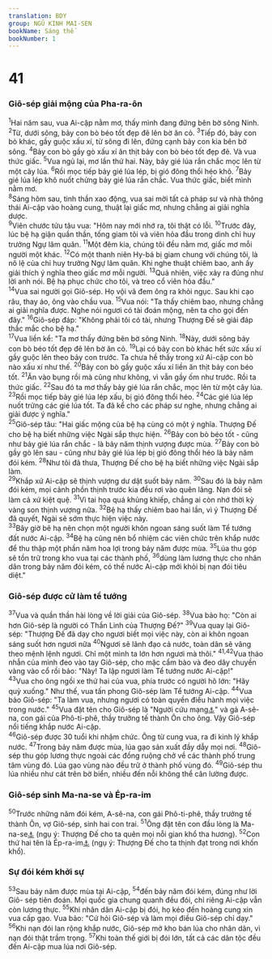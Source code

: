 ```yaml
---
translation: BDY
group: NGŨ KINH MAI-SEN
bookName: Sáng thế 
bookNumber: 1
---
```


<div class="title"><h1>41</h1><h3>Giô-sép giải mộng của Pha-ra-ôn</h3></div>
<span class="verse sa_41_1"><sup>1</sup>Hai năm sau, vua Ai-cập nằm mơ, thấy mình đang đứng bên bờ sông Ninh. </span>
<span class="verse sa_41_2"><sup>2</sup>Từ, dưới sông, bảy con bò béo tốt đẹp đẽ lên bờ ăn cỏ. </span>
<span class="verse sa_41_3"><sup>3</sup>Tiếp đó, bảy con bò khác, gầy guộc xấu xí, từ sông đi lên, đứng cạnh bảy con kia bên bờ sông. </span>
<span class="verse sa_41_4"><sup>4</sup>Bảy con bò gầy gò xấu xí ăn thịt bảy con bò béo tốt đẹp đẽ. Và vua thức giấc. </span>
<span class="verse sa_41_5"><sup>5</sup>Vua ngủ lại, mơ lần thứ hai. Này, bảy gié lúa rắn chắc mọc lên từ một cây lúa. </span>
<span class="verse sa_41_6"><sup>6</sup>Rồi mọc tiếp bảy gié lúa lép, bị gió đông thổi héo khô. </span>
<span class="verse sa_41_7"><sup>7</sup>Bảy gié lúa lép khô nuốt chửng bảy gié lúa rắn chắc. Vua thức giấc, biết mình nằm mơ.<br/></span>
<span class="verse sa_41_8"><sup>8</sup>Sáng hôm sau, tinh thần xao động, vua sai mời tất cả pháp sư và nhà thông thái Ai-cập vào hoàng cung, thuật lại giấc mơ, nhưng chẳng ai giải nghĩa dược.<br/></span>
<span class="verse sa_41_9"><sup>9</sup>Viên chước tửu tâu vua: &#34;Hôm nay mới nhớ ra, tôi thật có lỗi. </span>
<span class="verse sa_41_10"><sup>10</sup>Trước đây, lúc bệ hạ giận quần thần, tống giam tôi và viên hỏa đầu trong dinh chỉ huy trưởng Ngự lâm quân. </span>
<span class="verse sa_41_11"><sup>11</sup>Một đêm kia, chúng tôi đều nằm mơ, giấc mơ mỗi người một khác. </span>
<span class="verse sa_41_12"><sup>12</sup>Có một thanh niên Hy-bá bị giam chung với chúng tôi, là nô lệ của chỉ huy trưởng Ngự lâm quân. Khi nghe thuật chiêm bao, anh ấy giải thích ý nghĩa theo giấc mơ mỗi người. </span>
<span class="verse sa_41_13"><sup>13</sup>Quả nhiên, việc xảy ra đúng như lời anh nói. Bệ hạ phục chức cho tôi, và treo cổ viên hỏa đầu.&#34;<br/></span>
<span class="verse sa_41_14"><sup>14</sup>Vua sai người gọi Giô-sép. Họ vội vã đem ông ra khỏi ngục. Sau khi cạo râu, thay áo, ông vào chầu vua. </span>
<span class="verse sa_41_15"><sup>15</sup>Vua nói: &#34;Ta thấy chiêm bao, nhưng chẳng ai giải nghĩa được. Nghe nói ngươi có tài đoán mộng, nên ta cho gọi đến đây.&#34; </span>
<span class="verse sa_41_16"><sup>16</sup>Giô-sép đáp: &#34;Không phải tôi có tài, nhưng Thượng Đế sẽ giải đáp thắc mắc cho bệ hạ.&#34;<br/></span>
<span class="verse sa_41_17"><sup>17</sup>Vua liền kể: &#34;Ta mơ thấy đứng bên bờ sông Ninh. </span>
<span class="verse sa_41_18"><sup>18</sup>Này, dưới sông bảy con bò béo tốt đẹp đẽ lên bờ ăn cỏ. </span>
<span class="verse sa_41_19"><sup>19</sup>Lại có bảy con bò khác hết sức xấu xí gầy guộc lên theo bảy con trước. Ta chưa hề thấy trong xứ Ai-cập con bò nào xấu xí như thế. </span>
<span class="verse sa_41_20"><sup>20</sup>Bảy con bò gầy guộc xấu xí liền ăn thịt bảy con béo tốt. </span>
<span class="verse sa_41_21"><sup>21</sup>Ăn vào bụng rồi mà cũng như không, vì vẫn gầy ốm như trước. Rồi ta thức giấc.</span>
<span class="verse sa_41_22"><sup>22</sup>Sau đó ta mơ thấy bảy gié lúa rắn chắc, mọc lên từ một cây lúa. </span>
<span class="verse sa_41_23"><sup>23</sup>Rồi mọc tiếp bảy gié lúa lép xấu, bị gió đông thổi héo. </span>
<span class="verse sa_41_24"><sup>24</sup>Các gié lúa lép nuốt trửng các gié lúa tốt. Ta đã kể cho các pháp sư nghe, nhưng chẳng ai giải được ý nghĩa.&#34;<br/></span>
<span class="verse sa_41_25"><sup>25</sup>Giô-sép tâu: &#34;Hai giấc mộng của bệ hạ cùng có một ý nghĩa. Thượng Đế cho bệ hạ biết những việc Ngài sắp thực hiện. </span>
<span class="verse sa_41_26"><sup>26</sup>Bảy con bò béo tốt - cũng như bảy gié lúa rắn chắc - là bảy năm thịnh vượng được mùa. </span>
<span class="verse sa_41_27"><sup>27</sup>Bảy con bò gầy gò lên sau - cũng như bảy gié lúa lép bị gió đông thổi héo là bảy năm đói kém. </span>
<span class="verse sa_41_28"><sup>28</sup>Như tôi đã thưa, Thượng Đế cho bệ hạ biết những việc Ngài sắp làm.<br/></span>
<span class="verse sa_41_29"><sup>29</sup>Khắp xứ Ai-cập sẽ thịnh vượng dư dật suốt bảy năm. </span>
<span class="verse sa_41_30"><sup>30</sup>Sau đó là bảy năm đói kém, mọi cảnh phồn thịnh trước kia đều rơi vào quên lãng. Nạn đói sẽ làm cả xứ kiệt quệ. </span>
<span class="verse sa_41_31"><sup>31</sup>Vì tai họa quá khủng khiếp, chẳng ai còn nhớ thời kỳ vàng son thịnh vượng nữa. </span>
<span class="verse sa_41_32"><sup>32</sup>Bệ hạ thấy chiêm bao hai lần, vì ý Thượng Đế đã quyết, Ngài sẽ sớm thực hiện việc này.<br/></span>
<span class="verse sa_41_33"><sup>33</sup>Bây giờ bê hạ nên chọn một người khôn ngoan sáng suốt làm Tể tướng đất nước Ai-cập. </span>
<span class="verse sa_41_34"><sup>34</sup>Bệ hạ cũng nên bổ nhiệm các viên chức trên khắp nước để thu thập một phần năm hoa lợi trong bảy năm được mùa. </span>
<span class="verse sa_41_35"><sup>35</sup>Lúa thu góp sẽ tồn trữ trong kho vua tại các thành phố, </span>
<span class="verse sa_41_36"><sup>36</sup>dùng làm lương thực cho nhân dân trong bảy năm đói kém, có thế nước Ai-cập mới khỏi bị nạn đói tiêu diệt.&#34;</span>
<div class="title"><h3>Giô-sép được cử làm tể tướng</h3></div>
<span class="verse sa_41_37"><sup>37</sup>Vua và quần thần hài lòng về lời giải của Giô-sép. </span>
<span class="verse sa_41_38"><sup>38</sup>Vua bảo họ: &#34;Còn ai hơn Giô-sép là người có Thần Linh của Thượng Đế?&#34; </span>
<span class="verse sa_41_39"><sup>39</sup>Vua quay lại Giô-sép: &#34;Thượng Đế đã dạy cho ngươi biết mọi việc này, còn ai khôn ngoan sáng suốt hơn ngươi nữa </span>
<span class="verse sa_41_40"><sup>40</sup>Ngươi sẽ lãnh đạo cả nước, toàn dân sẽ vâng theo mệnh lệnh ngươi. Chỉ một mình ta lớn hơn ngươi mà thôi.&#34; </span>
<span class="verse sa_41_41 sa_41_42"><sup>41,42</sup>Vua tháo nhẫn của mình đeo vào tay Giô-sép, cho mặc cẩm bào và đeo dây chuyền vàng vào cổ rồi bảo: &#34;Này! Ta lập ngươi làm Tể tướng nước Ai-cập!&#34;<br/></span>
<span class="verse sa_41_43"><sup>43</sup>Vua cho ông ngồi xe thứ hai của vua, phía trước có người hô lớn: &#34;Hãy quỳ xuống.&#34; Như thế, vua tấn phong Giô-sép làm Tể tướng Ai-cập. </span>
<span class="verse sa_41_44"><sup>44</sup>Vua bảo Giô-sép: &#34;Ta làm vua, nhưng ngươi có toàn quyền điều hành mọi việc trong nước.&#34; </span>
<span class="verse sa_41_45"><sup>45</sup>Vua đặt tên cho Giô-sép là &#34;Người cứu mạng<a href="#" data-toggle="tooltip" data-placement="bottom" title="Nt Zaphenath paaneah Ctd Đấng cứu tinh">⚓</a>&#34; và gả A-sê-na, con gái của Phô-ti-phê, thầy trưởng tế thành Ôn cho ông. Vậy Giô-sép nổi tiếng khắp nước Ai-cập.<br/></span>
<span class="verse sa_41_46"><sup>46</sup>Giô-sép được 30 tuổi khi nhậm chức. Ông từ cung vua, ra đi kinh lý khắp nước. </span>
<span class="verse sa_41_47"><sup>47</sup>Trong bảy năm được mùa, lúa gạo sản xuất đầy dẫy mọi nơi. </span>
<span class="verse sa_41_48"><sup>48</sup>Giô-sép thu góp lương thực ngoài các đồng ruộng chở về các thành phố trung tâm vùng đó. Lúa gạo vùng nào đều trữ ở thành phố vùng đó. </span>
<span class="verse sa_41_49"><sup>49</sup>Giô-sép thu lúa nhiều như cát trên bờ biển, nhiều đến nỗi không thể cân lường được.</span>
<div class="title"><h3>Giô-sép sinh Ma-na-se và Ép-ra-im</h3></div>
<span class="verse sa_41_50"><sup>50</sup>Trước những năm đói kém, A-sê-na, con gái Phô-ti-phê, thầy trưởng tế thành Ôn, vợ Giô-sép, sinh hai con trai. </span>
<span class="verse sa_41_51"><sup>51</sup>Ông đặt tên con đầu lòng là Ma-na-se<a href="#" data-toggle="tooltip" data-placement="bottom" title="nghĩa là &#39;làm cho quên&#39;">⚓</a> (ngụ ý: Thượng Đế cho ta quên mọi nỗi gian khổ tha hương). </span>
<span class="verse sa_41_52"><sup>52</sup>Con thứ hai tên là Ép-ra-im<a href="#" data-toggle="tooltip" data-placement="bottom" title="nghĩa là được thịnh vượng">⚓</a> (ngụ ý: Thượng Đế cho ta thịnh đạt trong nơi khốn khổ).</span>
<div class="title"><h3>Sự đói kém khởi sự</h3></div>
<span class="verse sa_41_53"><sup>53</sup>Sau bảy năm được mùa tại Ai-cập, </span>
<span class="verse sa_41_54"><sup>54</sup>đến bảy năm đói kém, đúng như lời Giô- sép tiên đoán. Mọi quốc gia chung quanh đều đói, chỉ riêng Ai-cập vẫn còn lương thực. </span>
<span class="verse sa_41_55"><sup>55</sup>Khi nhân dân Ai-cập bị đói, họ kéo đến hoàng cung xin vua cấp gạo. Vua bảo: &#34;Cứ hỏi Giô-sép và làm mọi điều Giô-sép chỉ dạy.&#34; </span>
<span class="verse sa_41_56"><sup>56</sup>Khi nạn đói lan rộng khắp nước, Giô-sép mở kho bán lúa cho nhân dân, vì nạn đói thật trầm trọng. </span>
<span class="verse sa_41_57"><sup>57</sup>Khi toàn thế giới bị đói lớn, tất cả các dân tộc đều đến Ai-cập mua lúa nơi Giô-sép.</span>
